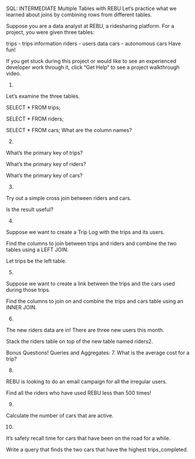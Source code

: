 SQL: INTERMEDIATE
Multiple Tables with REBU
Let’s practice what we learned about joins by combining rows from different tables.

Suppose you are a data analyst at REBU, a ridesharing platform. For a project, you were given three tables:

trips - trips information
riders - users data
cars - autonomous cars
Have fun!

If you get stuck during this project or would like to see an experienced developer work through it, click “Get Help“ to see a project walkthrough video.


1.
Let’s examine the three tables.

SELECT * FROM trips;

SELECT * FROM riders;

SELECT * FROM cars;
What are the column names?


2.
What’s the primary key of trips?

What’s the primary key of riders?

What’s the primary key of cars?


3.
Try out a simple cross join between riders and cars.

Is the result useful?

4.
Suppose we want to create a Trip Log with the trips and its users.

Find the columns to join between trips and riders and combine the two tables using a LEFT JOIN.

Let trips be the left table.

5.
Suppose we want to create a link between the trips and the cars used during those trips.

Find the columns to join on and combine the trips and cars table using an INNER JOIN.


6.
The new riders data are in! There are three new users this month.

Stack the riders table on top of the new table named riders2.




Bonus Questions! Queries and Aggregates:
7.
What is the average cost for a trip?



8.
REBU is looking to do an email campaign for all the irregular users.

Find all the riders who have used REBU less than 500 times!


9.
Calculate the number of cars that are active.


10.
It’s safety recall time for cars that have been on the road for a while.

Write a query that finds the two cars that have the highest trips_completed.
